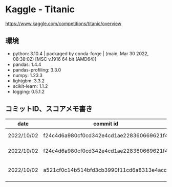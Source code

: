 # Kaggle - Titanic

https://www.kaggle.com/competitions/titanic/overview

## 環境

* python: 3.10.4 | packaged by conda-forge | (main, Mar 30 2022, 08:38:02) [MSC v.1916 64 bit (AMD64)]
* pandas: 1.4.4
* pandas-profiling: 3.3.0
* numpy: 1.23.3
* lightgbm: 3.3.2
* scikit-learn: 1.1.2
* logging: 0.5.1.2

## コミットID、スコアメモ書き

| date | commit id | model file name | score | note |
| ---- | ------ | ----------------| ----- | ---- |
| 2022/10/02 | f24c4d6a980cf0cd342e4cd1ae228360669621f4 | model_lgb_holdout.pkl | 0.75358 | LightGBM + Hold-out |
| 2022/10/02 | f24c4d6a980cf0cd342e4cd1ae228360669621f4 | model_lgb_crossvalidation.pkl | 0.62200 | LightGBM + CV10分割 |
| 2022/10/02 | a521cf0c14b514bfd3cb3990f11cd6a8313e4acc | model_lgb_grid_search_cv.pkl | 0.76315 | LightGBM + GridSearchCV + KFold3分割 |

